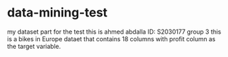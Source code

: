 # data-mining-test
my dataset part for the test
this is ahmed abdalla
ID: S2030177
group 3
this is a bikes in Europe dataet that contains 18 columns with profit column as the target variable.
